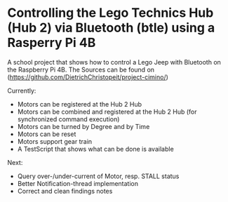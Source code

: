 # Controlling the Lego Technics Hub (Hub 2) via Bluetooth (btle) using a Rasperry Pi 4B
A school project that shows how to control a Lego Jeep with Bluetooth on the Raspberry Pi 4B.
The Sources can be found on (https://github.com/DietrichChristopeit/project-cimino/)

Currently:
  - Motors can be registered at the Hub 2 Hub
  - Motors can be combined and registered at the Hub 2 Hub (for synchronized command execution)
  - Motors can be turned by Degree and by Time
  - Motors can be reset
  - Motors support gear train
  - A TestScript that shows what can be done is available
  
Next:
  - Query over-/under-current of Motor, resp. STALL status
  - Better Notification-thread implementation
  - Correct and clean findings notes
